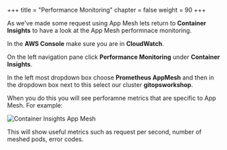 +++
title = "Performance Monitoring"
chapter = false
weight = 90
+++

As we've made some request using App Mesh lets return to **Container Insights** to have a look at the App Mesh performnace monitoring.

In the **AWS Console** make sure you are in **CloudWatch**.

On the left navigation pane click **Performance Monitoring** under **Container Insights**.

In the left most dropdown box choose **Prometheus AppMesh** and then in the dropdown box next to this select our cluster **gitopsworkshop**.

When you do this you will see perforamne metrics that are specific to App Mesh. For example:

![Container Insights App Mesh](/images/ci_app_mesh.png)

This will show useful metrics such as request per second, number of meshed pods, error codes.

